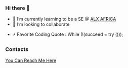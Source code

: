 ### Hi there 👋

<!--
**Hordunlarmy/Hordunlarmy** is a ✨ _special_ ✨ repository because its `README.md` (this file) appears on your GitHub profile.

Here are some ideas to get you started:

- 🔭 I’m currently working on ...
-->
- 🌱 I’m currently learning to be a SE @ [ALX AFRICA](https://www.alxafrica.com/)
- 👯 I’m looking to collaborate
<!-- 🤔 I’m looking for help with ...
- 💬 Ask me about ...
- 📫 How to reach me: ...
- 😄 Pronouns: ...
-->
- ⚡ Favorite Coding Quote : While (!(succeed = try ()));

### Contacts 
[You Can Reach Me Here](https://mssg.me/HordunTech)
